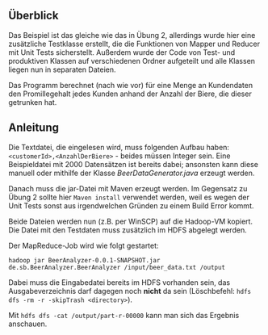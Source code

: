 ## Überblick
Das Beispiel ist das gleiche wie das in Übung 2, allerdings wurde hier eine zusätzliche Testklasse erstellt, die die Funktionen von Mapper und Reducer mit Unit Tests sicherstellt. Außerdem wurde der Code von Test- und produktiven Klassen auf verschiedenen Ordner aufgeteilt und alle Klassen liegen nun in separaten Dateien.

Das Programm berechnet (nach wie vor) für eine Menge an Kundendaten den Promillegehalt jedes Kunden anhand der Anzahl der Biere, die dieser getrunken hat.

## Anleitung

Die Textdatei, die eingelesen wird, muss folgenden Aufbau haben:
`<customerId>,<AnzahlDerBiere>` - beides müssen Integer sein. Eine Beispieldatei mit 2000 Datensätzen ist bereits dabei; ansonsten kann diese manuell oder mithilfe der Klasse *BeerDataGenerator.java* erzeugt werden.

Danach muss die jar-Datei mit Maven erzeugt werden. Im Gegensatz zu Übung 2 sollte hier `Maven install` verwendet werden, weil es wegen der Unit Tests sonst aus irgendwelchen Gründen zu einem Build Error kommt. 

Beide Dateien werden nun (z.B. per WinSCP) auf die Hadoop-VM kopiert. Die Datei mit den Testdaten muss zusätzlich im HDFS abgelegt werden.

Der MapReduce-Job wird wie folgt gestartet:
```
hadoop jar BeerAnalyzer-0.0.1-SNAPSHOT.jar de.sb.BeerAnalyzer.BeerAnalyzer /input/beer_data.txt /output
```

Dabei muss die Eingabedatei bereits im HDFS vorhanden sein, das Ausgabeverzeichnis darf dagegen noch **nicht** da sein (Löschbefehl: `hdfs dfs -rm -r -skipTrash <directory>`).

Mit ``hdfs dfs -cat /output/part-r-00000`` kann man sich das Ergebnis anschauen.
